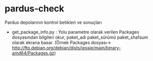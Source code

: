 # pardus-check
Pardus depolarının kontrol betikleri ve sonuçları

* get_package_info.py : Yolu parametre olarak verilen Packages dosyasından bilgileri okur, paket_adı paket_sürümü paket_sha1sum olarak ekrana basar. (Örnek Packages dosyası-> http://ftp.debian.org/debian/dists/jessie/main/binary-amd64/Packages.gz)
